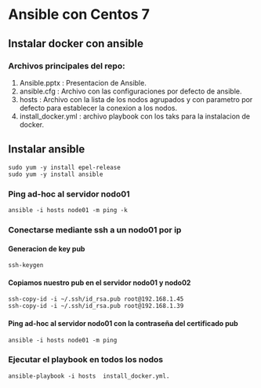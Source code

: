 
# Ansible con Centos 7

## Instalar docker con ansible

### Archivos principales del repo:
1. Ansible.pptx : Presentacion de Ansible.
2. ansible.cfg : Archivo con las configuraciones por defecto de ansible.
3. hosts : Archivo con la lista de los nodos agrupados y con parametro por defecto para establecer la conexion a los nodos.
4. install_docker.yml : archivo playbook con los taks para la instalacion de docker.

## Instalar ansible
```
sudo yum -y install epel-release
sudo yum -y install ansible
```

### Ping ad-hoc al servidor nodo01
```
ansible -i hosts node01 -m ping -k
```

### Conectarse mediante ssh a un nodo01 por ip
#### Generacion de key pub
```
ssh-keygen
```
#### Copiamos nuestro pub en el servidor nodo01 y nodo02
```
ssh-copy-id -i ~/.ssh/id_rsa.pub root@192.168.1.45
ssh-copy-id -i ~/.ssh/id_rsa.pub root@192.168.1.39
```

#### Ping ad-hoc al servidor nodo01 con la contraseña del certificado pub
```
ansible -i hosts node01 -m ping
```

### Ejecutar el playbook en todos los nodos
```
ansible-playbook -i hosts  install_docker.yml.
```
